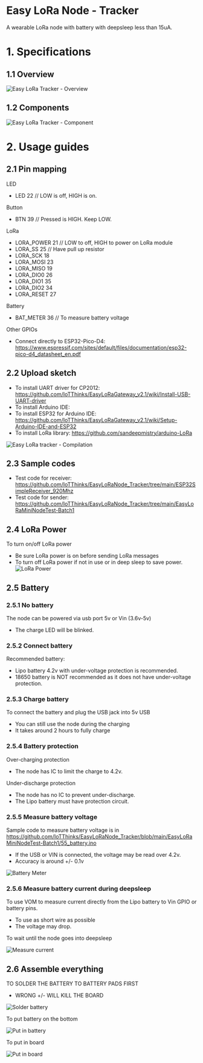 # Easy LoRa Node - Tracker
A wearable LoRa node with battery with deepsleep less than 15uA.

# 1. Specifications
## 1.1 Overview
![Easy LoRa Tracker - Overview](https://user-images.githubusercontent.com/29994971/104403543-516f5d00-558b-11eb-9928-45658bd5ce4e.jpg)

## 1.2 Components
![Easy LoRa Tracker - Component](https://user-images.githubusercontent.com/29994971/104406783-a9f62880-5592-11eb-8292-f9eb78175576.jpg)


# 2. Usage guides
## 2.1 Pin mapping
LED
* LED                   22 // LOW is off, HIGH is on.

Button
* BTN                   39 // Pressed is HIGH. Keep LOW.

LoRa
* LORA_POWER            21 // LOW to off, HIGH to power on LoRa module
* LORA_SS               25 // Have pull up resistor
* LORA_SCK              18
* LORA_MOSI             23
* LORA_MISO             19
* LORA_DIO0             26
* LORA_DIO1             35
* LORA_DIO2             34
* LORA_RESET            27

Battery
* BAT_METER             36 // To measure battery voltage

Other GPIOs
* Connect directly to ESP32-Pico-D4: https://www.espressif.com/sites/default/files/documentation/esp32-pico-d4_datasheet_en.pdf

## 2.2 Upload sketch
* To install UART driver for CP2012: https://github.com/IoTThinks/EasyLoRaGateway_v2.1/wiki/Install-USB-UART-driver
* To install Arduino IDE:
* To install ESP32 for Arduino IDE: https://github.com/IoTThinks/EasyLoRaGateway_v2.1/wiki/Setup-Arduino-IDE-and-ESP32
* To install LoRa library: https://github.com/sandeepmistry/arduino-LoRa

![Easy LoRa tracker - Compilation](https://user-images.githubusercontent.com/29994971/104406345-af06a800-5591-11eb-9424-496a6c1f9ca7.png)

## 2.3 Sample codes
* Test code for receiver: https://github.com/IoTThinks/EasyLoRaNode_Tracker/tree/main/ESP32SimpleReceiver_920Mhz
* Test code for sender: https://github.com/IoTThinks/EasyLoRaNode_Tracker/tree/main/EasyLoRaMiniNodeTest-Batch1

## 2.4 LoRa Power
To turn on/off LoRa power
* Be sure LoRa power is on before sending LoRa messages
* To turn off LoRa power if not in use or in deep sleep to save power.
![LoRa Power](https://user-images.githubusercontent.com/29994971/104407327-ed9d6200-5593-11eb-9511-557aa6ae8a1b.png)


## 2.5 Battery
### 2.5.1 No battery
The node can be powered via usb port 5v or Vin (3.6v-5v)
* The charge LED will be blinked.

### 2.5.2 Connect battery
Recommended battery:
* Lipo battery 4.2v with under-voltage protection is recommended. 
* 18650 battery is NOT recommended as it does not have under-voltage protection.

### 2.5.3 Charge battery
To connect the battery and plug the USB jack into 5v USB
* You can still use the node during the charging
* It takes around 2 hours to fully charge

### 2.5.4 Battery protection
Over-charging protection
* The node has IC to limit the charge to 4.2v.

Under-discharge protection
* The node has no IC to prevent under-discharge.
* The Lipo battery must have  protection circuit.

### 2.5.5 Measure battery voltage
Sample code to measure battery voltage is in https://github.com/IoTThinks/EasyLoRaNode_Tracker/blob/main/EasyLoRaMiniNodeTest-Batch1/55_battery.ino
* If the USB or VIN is connected, the voltage may be read over 4.2v.
* Accuracy is around +/- 0.1v

![Battery Meter](https://user-images.githubusercontent.com/29994971/104407715-d7dc6c80-5594-11eb-9f32-8be8d52db625.png)


### 2.5.6 Measure battery current during deepsleep
To use VOM to measure current directly from the Lipo battery to Vin GPIO or battery pins.
* To use as short wire as possible
* The voltage may drop.

To wait until the node goes into deepsleep

![Measure current](https://user-images.githubusercontent.com/29994971/104408437-9cdb3880-5596-11eb-84f0-ac72870dbbd0.png)


## 2.6 Assemble everything
TO SOLDER THE BATTERY TO BATTERY PADS FIRST
* WRONG +/- WILL KILL THE BOARD

![Solder battery](https://user-images.githubusercontent.com/29994971/104408136-fc851400-5595-11eb-843a-d80d3438c0f9.png)


To put battery on the bottom

![Put in battery](https://user-images.githubusercontent.com/29994971/104408001-8a143400-5595-11eb-80cd-c3cd70913f01.png)

To put in board

![Put in board](https://user-images.githubusercontent.com/29994971/104407954-6cdf6580-5595-11eb-9217-b58fcb6269d6.png)

